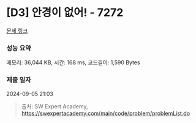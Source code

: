 # [D3] 안경이 없어! - 7272 

[문제 링크](https://swexpertacademy.com/main/code/problem/problemDetail.do?contestProbId=AWl0ZQ8qn7UDFAXz) 

### 성능 요약

메모리: 36,044 KB, 시간: 168 ms, 코드길이: 1,590 Bytes

### 제출 일자

2024-09-05 21:03



> 출처: SW Expert Academy, https://swexpertacademy.com/main/code/problem/problemList.do